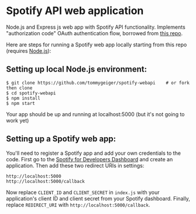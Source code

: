 # Spotify API web application

Node.js and Express js web app with Spotify API functionality. Implements "authorization code" OAuth authentication flow, borrowed from [this repo](https://github.com/spotify/web-api-auth-examples).

Here are steps for running a Spotify web app locally starting from this repo (requires [Node.js](https://nodejs.org/en/)):

## Setting up local Node.js environment:
```
$ git clone https://github.com/tommygeiger/spotify-webapi    # or fork then clone
$ cd spotify-webapi
$ npm install
$ npm start
```
Your app should be up and running at localhost:5000 (but it's not going to work yet)

## Setting up a Spotify web app:

You'll need to register a Spotify app and add your own credentials to the code. First go to the [Spotify for Developers Dashboard](https://developer.spotify.com/dashboard) and create an application. Then add these two redirect URIs in settings:
```
http://localhost:5000
http://localhost:5000/callback
```
Now replace `CLIENT_ID` and `CLIENT_SECRET` in `index.js` with your application's client ID and client secret from your Spotify dashboard. Finally, replace `REDIRECT_URI` with `http://localhost:5000/callback`.
